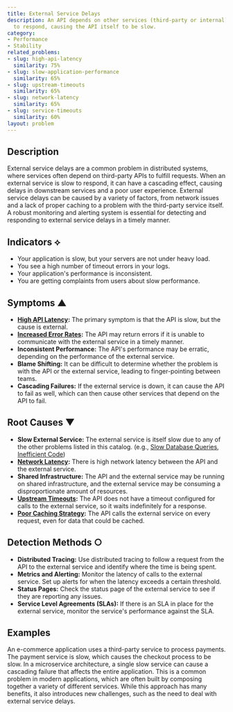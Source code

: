 ```yaml
---
title: External Service Delays
description: An API depends on other services (third-party or internal) that are slow
  to respond, causing the API itself to be slow.
category:
- Performance
- Stability
related_problems:
- slug: high-api-latency
  similarity: 75%
- slug: slow-application-performance
  similarity: 65%
- slug: upstream-timeouts
  similarity: 65%
- slug: network-latency
  similarity: 65%
- slug: service-timeouts
  similarity: 60%
layout: problem
---
```


## Description
External service delays are a common problem in distributed systems, where services often depend on third-party APIs to fulfill requests. When an external service is slow to respond, it can have a cascading effect, causing delays in downstream services and a poor user experience. External service delays can be caused by a variety of factors, from network issues and a lack of proper caching to a problem with the third-party service itself. A robust monitoring and alerting system is essential for detecting and responding to external service delays in a timely manner.

## Indicators ⟡
- Your application is slow, but your servers are not under heavy load.
- You see a high number of timeout errors in your logs.
- Your application's performance is inconsistent.
- You are getting complaints from users about slow performance.

## Symptoms ▲

- **[High API Latency](high-api-latency.md):** The primary symptom is that the API is slow, but the cause is external.
- **[Increased Error Rates](increased-error-rates.md):** The API may return errors if it is unable to communicate with the external service in a timely manner.
- **Inconsistent Performance:** The API's performance may be erratic, depending on the performance of the external service.
- **Blame Shifting:** It can be difficult to determine whether the problem is with the API or the external service, leading to finger-pointing between teams.
- **Cascading Failures:** If the external service is down, it can cause the API to fail as well, which can then cause other services that depend on the API to fail.

## Root Causes ▼

- **Slow External Service:** The external service is itself slow due to any of the other problems listed in this catalog. (e.g., [Slow Database Queries](slow-database-queries.md), [Inefficient Code](inefficient-code.md))
- **[Network Latency](network-latency.md):** There is high network latency between the API and the external service.
- **Shared Infrastructure:** The API and the external service may be running on shared infrastructure, and the external service may be consuming a disproportionate amount of resources.
- **[Upstream Timeouts](upstream-timeouts.md):** The API does not have a timeout configured for calls to the external service, so it waits indefinitely for a response.
- **[Poor Caching Strategy](poor-caching-strategy.md):** The API calls the external service on every request, even for data that could be cached.

## Detection Methods ○

- **Distributed Tracing:** Use distributed tracing to follow a request from the API to the external service and identify where the time is being spent.
- **Metrics and Alerting:** Monitor the latency of calls to the external service. Set up alerts for when the latency exceeds a certain threshold.
- **Status Pages:** Check the status page of the external service to see if they are reporting any issues.
- **Service Level Agreements (SLAs):** If there is an SLA in place for the external service, monitor the service's performance against the SLA.

## Examples
An e-commerce application uses a third-party service to process payments. The payment service is slow, which causes the checkout process to be slow. In a microservice architecture, a single slow service can cause a cascading failure that affects the entire application. This is a common problem in modern applications, which are often built by composing together a variety of different services. While this approach has many benefits, it also introduces new challenges, such as the need to deal with external service delays.